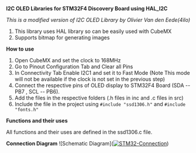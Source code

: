 ﻿**I2C OLED Libraries for STM32F4 Discovery Board using HAL_I2C**

*This is a modified version of I2C OLED Library by  Olivier Van den Eede(4ilo)*

1. This library uses HAL library so can be easily used with CubeMX
2. Supports bitmap for generating images

**How to use**
1. Open CubeMX and set the clock to 168MHz
2. Go to Pinout Configuration Tab and Clear all Pins
3. In Connectivity Tab Enable I2C1 and set it to Fast Mode (Note This mode will not be available if the clock is not set in the previous step)
4. Connect the respective pins of OLED display to STM32F4 Board (SDA -- PB7 , SCL -- PB6).
5. Add the files in the respective folders (.h files in inc and .c files in src)
6. Include the file in the project using `#include "ssd1306.h"` and `#include "fonts.h"`

**Functions and their uses**

All functions and their uses are defined in the ssd1306.c file.

**Connection Diagram**
![Schematic Diagram](<a href="https://imgbb.com/"><img src="https://i.ibb.co/s6Tgz5Z/STM32-Connection.png" alt="STM32-Connection" border="0"></a>)
